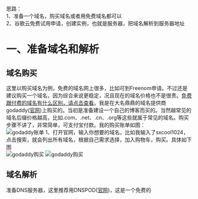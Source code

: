 思路：<br>
1、准备一个域名，购买域名或者用免费域名都可以<br>
2、谷歌云免费试用申请，创建实例，也就是服务器，把域名解析到服务器地址<br>

# 一、准备域名和解析
## 域名购买
这里以购买域名为例，免费的域名网上很多，比如可到Freenom申请。不过还是建议购买一个域名，因为综合来说更稳定，况且现在的域名价格也不是很贵。[免费跟付费的域名有什么区别，请点击查看](https://blog.csdn.net/liangtaox8/article/details/96839227)。我是在大名鼎鼎的域名提供商godaddy([官网](https://www.godaddy.com/))上购买的。当初是准备建设一个自己的博客而买的。当然越常见的域名后缀价格越高，比如.com、.net、.cn、.org等这些就属于常见的域名。购买步骤不讲了，非常简单，可支付宝付款。我的购买账单如图：<br>
![godaddy账单](https://www.louimg.com/u/20200322/19103367.png "godaddy账单")
1、打开官网，输入你想要的域名，比如我输入了sxcool1024，点击搜索，就会列出所有域名，根据自己需求选择，加入购物车，购买。具体如下图<br>
![godaddy购买](https://www.louimg.com/u/20200325/15270758.png "godaddy购买")
![godaddy购买](https://www.louimg.com/u/20200325/15271181.png "godaddy购买")
## 域名解析
准备DNS服务器，这里推荐用DNSPOD([官网]())，这是一个免费的
